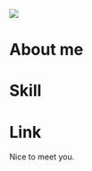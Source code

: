 <!DOCTYPE html>
<html>

<head>
<title>吳亞蓉的自我介紹</title>
<meta charset="UTF-8"/>
</head>
<body>

<img class="自介頭貼"
src="C:/Users/happy/Downloads/2022 TradingTrain鎚圈訓練/自介頭貼.png">
</body>
<h1>About me</h1>
<h1>Skill</h1>
<h1>Link</h1>
 
<p>Nice to meet you.</p>
 

</html>
